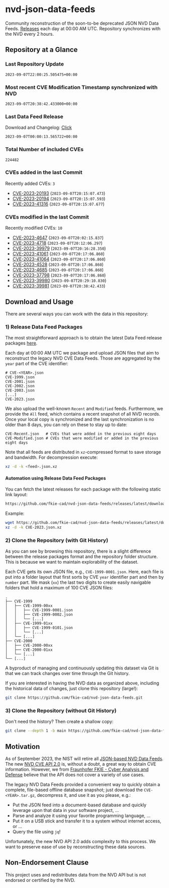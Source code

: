 # nvd-json-data-feeds

Community reconstruction of the soon-to-be deprecated JSON NVD Data Feeds. 
[Releases](https://github.com/fkie-cad/nvd-json-data-feeds/releases/latest) each day at 00:00 AM UTC.
Repository synchronizes with the NVD every 2 hours.

## Repository at a Glance

### Last Repository Update

```plain
2023-09-07T22:00:25.505475+00:00
```

### Most recent CVE Modification Timestamp synchronized with NVD

```plain
2023-09-07T20:38:42.433000+00:00
```

### Last Data Feed Release

Download and Changelog: [Click](https://github.com/fkie-cad/nvd-json-data-feeds/releases/latest)

```plain
2023-09-07T00:00:13.565722+00:00
```

### Total Number of included CVEs

```plain
224482
```

### CVEs added in the last Commit

Recently added CVEs: `3`

* [CVE-2023-20193](CVE-2023/CVE-2023-201xx/CVE-2023-20193.json) (`2023-09-07T20:15:07.473`)
* [CVE-2023-20194](CVE-2023/CVE-2023-201xx/CVE-2023-20194.json) (`2023-09-07T20:15:07.593`)
* [CVE-2023-41316](CVE-2023/CVE-2023-413xx/CVE-2023-41316.json) (`2023-09-07T20:15:07.677`)


### CVEs modified in the last Commit

Recently modified CVEs: `10`

* [CVE-2023-4647](CVE-2023/CVE-2023-46xx/CVE-2023-4647.json) (`2023-09-07T20:02:15.837`)
* [CVE-2023-4718](CVE-2023/CVE-2023-47xx/CVE-2023-4718.json) (`2023-09-07T20:12:06.297`)
* [CVE-2023-39979](CVE-2023/CVE-2023-399xx/CVE-2023-39979.json) (`2023-09-07T20:16:28.350`)
* [CVE-2023-41061](CVE-2023/CVE-2023-410xx/CVE-2023-41061.json) (`2023-09-07T20:17:06.860`)
* [CVE-2023-41064](CVE-2023/CVE-2023-410xx/CVE-2023-41064.json) (`2023-09-07T20:17:06.860`)
* [CVE-2023-4528](CVE-2023/CVE-2023-45xx/CVE-2023-4528.json) (`2023-09-07T20:17:06.860`)
* [CVE-2023-4685](CVE-2023/CVE-2023-46xx/CVE-2023-4685.json) (`2023-09-07T20:17:06.860`)
* [CVE-2023-37798](CVE-2023/CVE-2023-377xx/CVE-2023-37798.json) (`2023-09-07T20:17:06.860`)
* [CVE-2023-39980](CVE-2023/CVE-2023-399xx/CVE-2023-39980.json) (`2023-09-07T20:29:10.830`)
* [CVE-2023-39981](CVE-2023/CVE-2023-399xx/CVE-2023-39981.json) (`2023-09-07T20:38:42.433`)


## Download and Usage

There are several ways you can work with the data in this repository:

### 1) Release Data Feed Packages

The most straightforward approach is to obtain the latest Data Feed release packages [here](https://github.com/fkie-cad/nvd-json-data-feeds/releases/latest).

Each day at 00:00 AM UTC we package and upload JSON files that aim to reconstruct the legacy NVD CVE Data Feeds.
Those are aggregated by the `year` part of the CVE identifier:

```
# CVE-<YEAR>.json
CVE-1999.json
CVE-2001.json
CVE-2002.json
CVE-2003.json
[...]
CVE-2023.json
```

We also upload the well-known `Recent` and `Modified` feeds.
Furthermore, we provide the `All` feed, which contains a recent snapshot of all NVD records.
Once your local copy is synchronized and the last synchronization is no older than 8 days, you can rely on these to stay up to date:

```plain
CVE-Recent.json   # CVEs that were added in the previous eight days
CVE-Modified.json # CVEs that were modified or added in the previous eight days
```

Note that all feeds are distributed in `xz`-compressed format to save storage and bandwidth.
For decompression execute:

```sh
xz -d -k <feed>.json.xz
```


#### Automation using Release Data Feed Packages

You can fetch the latest releases for each package with the following static link layout:

```sh
https://github.com/fkie-cad/nvd-json-data-feeds/releases/latest/download/CVE-<YEAR>.json.xz
```

Example:

```sh
wget https://github.com/fkie-cad/nvd-json-data-feeds/releases/latest/download/CVE-2023.json.xz
xz -d -k CVE-2023.json.xz
```

### 2) Clone the Repository (with Git History)

As you can see by browsing this repository, there is a slight difference between the release packages format and the repository folder structure.
This is because we want to maintain explorability of the dataset.

Each CVE gets its own JSON file, e.g., `CVE-1999-0001.json`.
Here, each file is put into a folder layout that first sorts by CVE `year` identifier part and then by `number` part.
We mask (`xx`) the last two digits to create easily navigable folders that hold a maximum of 100 CVE JSON files:

```plain
.
├── CVE-1999
│   ├── CVE-1999-00xx
│   │   ├── CVE-1999-0001.json
│   │   ├── CVE-1999-0002.json
│   │   └── [...]
│   ├── CVE-1999-01xx
│   │   ├── CVE-1999-0101.json
│   │   └── [...]
│   └── [...]
├── CVE-2000
│   ├── CVE-2000-00xx
│   ├── CVE-2000-01xx
│   └── [...]
└── [...]
```

A byproduct of managing and continuously updating this dataset via Git is that we can track changes over time through the Git history.

If you are interested in having the NVD data as organized above, including the historical data of changes, just clone this repository (large!):

```sh
git clone https://github.com/fkie-cad/nvd-json-data-feeds.git
```

### 3) Clone the Repository (without Git History)

Don't need the history? Then create a shallow copy:

```sh
git clone --depth 1 -b main https://github.com/fkie-cad/nvd-json-data-feeds.git
```

## Motivation

As of September 2023, the NIST will retire all [JSON-based NVD Data Feeds](https://nvd.nist.gov/vuln/data-feeds#divRetirementBanner-1).
The new [NVD CVE API 2.0](https://nvd.nist.gov/developers/vulnerabilities) is, without a doubt, a great way to obtain CVE information.
However, we from [Fraunhofer FKIE - Cyber Analysis and Defense](https://www.fkie.fraunhofer.de/en/departments/cad.html) believe that the API does not cover a variety of use cases.

The legacy NVD Data Feeds provided a convenient way to quickly obtain a complete, file-based offline database snapshot; just download the `CVE-<YEAR>.tar.gz`, decompress it, and use it as you please, e.g.:

* Put the JSON feed into a document-based database and quickly leverage upon that data in your software project, ...
* Parse and analyze it using your favorite programming language, ...
* Put it on a USB stick and transfer it to a system without internet access, or ...
* Query the file using `jq`!

Unfortunately, the new NVD API 2.0 adds complexity to this process.
We want to preserve ease of use by reconstructing these data sources.

## Non-Endorsement Clause

This project uses and redistributes data from the NVD API but is not endorsed or certified by the NVD.